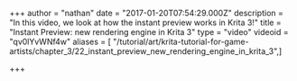 +++
author = "nathan"
date = "2017-01-20T07:54:29.000Z"
description = "In this video, we look at how the instant preview works in Krita 3!"
title = "Instant Preview: new rendering engine in Krita 3"
type = "video"
videoid = "qv0lYvWNf4w"
aliases = [ "/tutorial/art/krita-tutorial-for-game-artists/chapter_3/22_instant_preview_new_rendering_engine_in_krita_3",]

+++